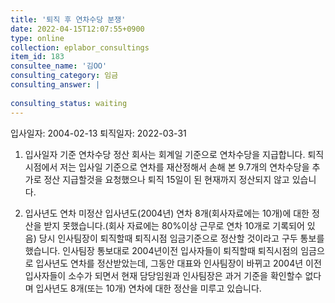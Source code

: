 ```yaml
---
title: '퇴직 후 연차수당 분쟁'
date: 2022-04-15T12:07:55+0900
type: online
collection: eplabor_consultings
item_id: 183
consultee_name: '김OO'
consulting_category: 임금
consulting_answer: |
    
consulting_status: waiting
---
```


입사일자: 2004-02-13
퇴직일자: 2022-03-31

1. 입사일자 기준 연차수당 정산
회사는 회계일 기준으로 연차수당을 지급합니다. 퇴직시점에서 저는 입사일 기준으로 연차를 재산정해서 손해 본 9.7개의 연차수당을 추가로 정산 지급할것을 요청했으나 퇴직 15일이 된 현재까지 정산되지 않고 있습니다.

2. 입사년도 연차 미정산
입사년도(2004년) 연차 8개(회사자료에는 10개)에 대한 정산을 받지 못했습니다.(회사 자료에는 80%이상 근무로 연차 10개로 기록되어 있음)
당시 인사팀장이 퇴직할때 퇴직시점 임금기준으로 정산할 것이라고 구두 통보를 했습니다. 인사팀장 통보대로 2004년이전 입사자들이 퇴직할때 퇴직시점의 임금으로 입사년도 연차를 정산받았는데, 그동안 대표와 인사팀장이 바뀌고 2004년 이전 입사자들이 소수가 되면서 현재 담당임원과 인사팀장은 과거 기준을 확인할수 없다며 입사년도 8개(또는 10개) 연차에 대한 정산을 미루고 있습니다. 

